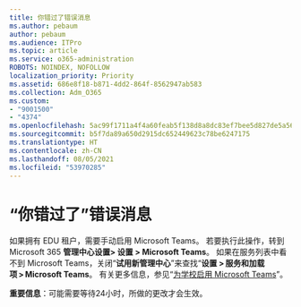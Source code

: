 ```yaml
---
title: 你错过了错误消息
ms.author: pebaum
author: pebaum
ms.audience: ITPro
ms.topic: article
ms.service: o365-administration
ROBOTS: NOINDEX, NOFOLLOW
localization_priority: Priority
ms.assetid: 686e8f18-b871-4dd2-864f-8562947ab583
ms.collection: Adm_O365
ms.custom:
- "9001500"
- "4374"
ms.openlocfilehash: 5ac99f1711a4f4a60feab5f138d8a8dc83ef7bee5d827de5a567417bfca9f5aa
ms.sourcegitcommit: b5f7da89a650d2915dc652449623c78be6247175
ms.translationtype: HT
ms.contentlocale: zh-CN
ms.lasthandoff: 08/05/2021
ms.locfileid: "53970285"
---
```

# <a name="youre-missing-out-error-message"></a>“你错过了”错误消息

如果拥有 EDU 租户，需要手动启用 Microsoft Teams。 若要执行此操作，转到 Microsoft 365 **管理中心设置> 设置 > Microsoft Teams**。 如果在服务列表中看不到 Microsoft Teams，关闭“**试用新管理中心**”来查找“**设置 > 服务和加载项 > Microsoft Teams**。 有关更多信息，参见“[为学校启用 Microsoft Teams](https://docs.microsoft.com/microsoft-365/education/intune-edu-trial/enable-microsoft-teams#enable-microsoft-teams-for-your-school-1)”。

**重要信息**：可能需要等待24小时，所做的更改才会生效。
